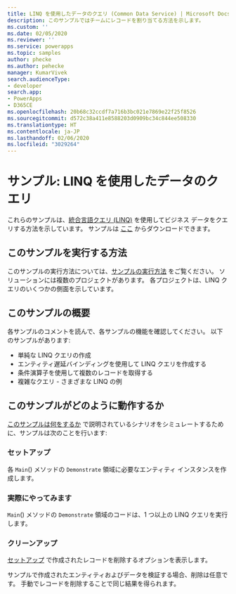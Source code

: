 ```yaml
---
title: LINQ を使用したデータのクエリ (Common Data Service) | Microsoft Docs
description: このサンプルではチームにレコードを割り当てる方法を示します。
ms.custom: ''
ms.date: 02/05/2020
ms.reviewer: ''
ms.service: powerapps
ms.topic: samples
author: phecke
ms.author: pehecke
manager: KumarVivek
search.audienceType:
- developer
search.app:
- PowerApps
- D365CE
ms.openlocfilehash: 20b68c32ccdf7a716b3bc021e7869e22f25f8526
ms.sourcegitcommit: d572c38a411e8588203d0909bc34c844ee508330
ms.translationtype: HT
ms.contentlocale: ja-JP
ms.lasthandoff: 02/06/2020
ms.locfileid: "3029264"
---
```

# <a name="sample-query-data-using-linq"></a>サンプル: LINQ を使用したデータのクエリ

これらのサンプルは、[統合言語クエリ (LINQ)](https://docs.microsoft.com/dotnet/csharp/programming-guide/concepts/linq/introduction-to-linq-queries) を使用してビジネス データをクエリする方法を示しています。 サンプルは [ここ](https://github.com/microsoft/PowerApps-Samples/tree/master/cds/orgsvc/C%23/QueriesUsingLINQ) からダウンロードできます。 

## <a name="how-to-run-this-sample"></a>このサンプルを実行する方法

このサンプルの実行方法については、[サンプルの実行方法](https://github.com/microsoft/PowerApps-Samples/blob/master/cds/README.md) をご覧ください。 ソリューションには複数のプロジェクトがあります。 各プロジェクトは、LINQ クエリのいくつかの側面を示しています。

## <a name="what-this-sample-does"></a>このサンプルの概要

各サンプルのコメントを読んで、各サンプルの機能を確認してください。 以下のサンプルがあります:
* 単純な LINQ クエリの作成
* エンティティ遅延バインディングを使用して LINQ クエリを作成する
* 条件演算子を使用して複数のレコードを取得する
* 複雑なクエリ - さまざまな LINQ の例

## <a name="how-this-sample-works"></a>このサンプルがどのように動作するか

[このサンプルは何をするか](#what-this-sample-does) で説明されているシナリオをシミュレートするために、サンプルは次のことを行います:

### <a name="setup"></a>セットアップ

各 `Main`() メソッドの `Demonstrate` 領域に必要なエンティティ インスタンスを作成します。

### <a name="demonstrate"></a>実際にやってみます

`Main`() メソッドの `Demonstrate` 領域のコードは、1 つ以上の LINQ クエリを実行します。

### <a name="clean-up"></a>クリーンアップ

[セットアップ](#setup) で作成されたレコードを削除するオプションを表示します。

サンプルで作成されたエンティティおよびデータを検証する場合、削除は任意です。 手動でレコードを削除することで同じ結果を得られます。
